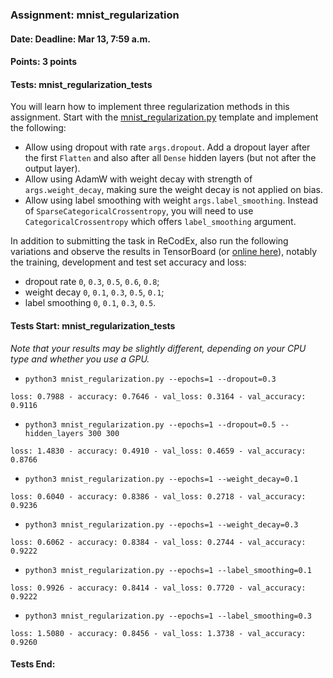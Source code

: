 ### Assignment: mnist_regularization
#### Date: Deadline: Mar 13, 7:59 a.m.
#### Points: 3 points
#### Tests: mnist_regularization_tests

You will learn how to implement three regularization methods in this assignment.
Start with the
[mnist_regularization.py](https://github.com/ufal/npfl114/tree/master/labs/03/mnist_regularization.py)
template and implement the following:
- Allow using dropout with rate `args.dropout`. Add a dropout layer after the
  first `Flatten` and also after all `Dense` hidden layers (but not after the
  output layer).
- Allow using AdamW with weight decay with strength of `args.weight_decay`,
  making sure the weight decay is not applied on bias.
- Allow using label smoothing with weight `args.label_smoothing`. Instead
  of `SparseCategoricalCrossentropy`, you will need to use
  `CategoricalCrossentropy` which offers `label_smoothing` argument.

In addition to submitting the task in ReCodEx, also run the following
variations and observe the results in TensorBoard
(or [online here](https://tensorboard.dev/experiment/EK3HQIbuQU2CXyT1Cm5wbg/)),
notably the training, development and test set accuracy and loss:
- dropout rate `0`, `0.3`, `0.5`, `0.6`, `0.8`;
- weight decay `0`, `0.1`, `0.3`, `0.5`, `0.1`;
- label smoothing `0`, `0.1`, `0.3`, `0.5`.

#### Tests Start: mnist_regularization_tests
_Note that your results may be slightly different, depending on your CPU type and whether you use a GPU._
- `python3 mnist_regularization.py --epochs=1 --dropout=0.3`
```
loss: 0.7988 - accuracy: 0.7646 - val_loss: 0.3164 - val_accuracy: 0.9116
```
- `python3 mnist_regularization.py --epochs=1 --dropout=0.5 --hidden_layers 300 300`
```
loss: 1.4830 - accuracy: 0.4910 - val_loss: 0.4659 - val_accuracy: 0.8766
```
- `python3 mnist_regularization.py --epochs=1 --weight_decay=0.1`
```
loss: 0.6040 - accuracy: 0.8386 - val_loss: 0.2718 - val_accuracy: 0.9236
```
- `python3 mnist_regularization.py --epochs=1 --weight_decay=0.3`
```
loss: 0.6062 - accuracy: 0.8384 - val_loss: 0.2744 - val_accuracy: 0.9222
```
- `python3 mnist_regularization.py --epochs=1 --label_smoothing=0.1`
```
loss: 0.9926 - accuracy: 0.8414 - val_loss: 0.7720 - val_accuracy: 0.9222
```
- `python3 mnist_regularization.py --epochs=1 --label_smoothing=0.3`
```
loss: 1.5080 - accuracy: 0.8456 - val_loss: 1.3738 - val_accuracy: 0.9260
```
#### Tests End:
